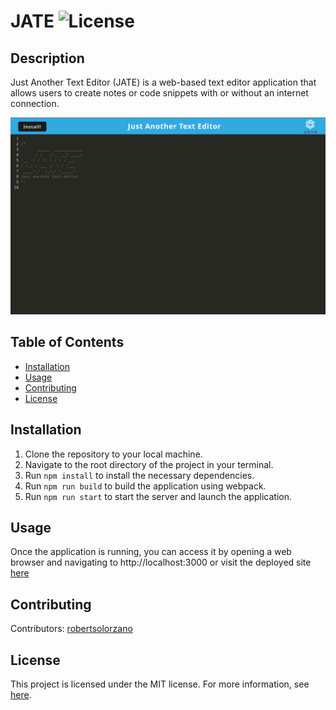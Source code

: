 # JATE ![License](https://img.shields.io/badge/License-MIT-blue.svg) 

## Description

Just Another Text Editor (JATE) is a web-based text editor application that allows users to create notes or code snippets with or without an internet connection. 

![preview](/client/src/images/preview.png)

## Table of Contents

- [Installation](#installation)
- [Usage](#usage)
- [Contributing](#contributing)
- [License](#license)

## Installation

1. Clone the repository to your local machine.
2. Navigate to the root directory of the project in your terminal.
3. Run `npm install` to install the necessary dependencies.
4. Run `npm run build` to build the application using webpack.
5. Run `npm run start` to start the server and launch the application.

## Usage

Once the application is running, you can access it by opening a web browser and navigating to http://localhost:3000 or visit the deployed site [here](https://jate-esjz.onrender.com/)

## Contributing

Contributors: [robertsolorzano](https://github.com/robertsolorzano)

## License

This project is licensed under the MIT license. For more information, see [here](https://opensource.org/licenses/MIT).
  
